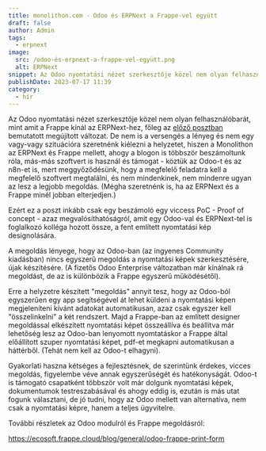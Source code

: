 ```yaml
---
title: monolithon.com - Odoo és ERPNext a Frappe-vel együtt
draft: false
author: Admin
tags:
  - erpnext
image:
  src: /odoo-és-erpnext-a-frappe-vel-együtt.png
  alt: ERPNext
snippet: Az Odoo nyomtatási nézet szerkesztője közel nem olyan felhasználóbarát, mint amit a Frappe kínál az ERPNext-hez, főleg az előző posztban bemutatott, megújított változat.
publishDate: 2023-07-17 11:39
category:
  - hír
---
```


Az Odoo nyomtatási nézet szerkesztője közel nem olyan felhasználóbarát, mint amit a Frappe kínál az ERPNext-hez, főleg az <a href="https://www.monolithon.com/blog/hirek/%C3%BAj-nyomtat%C3%A1si-n%C3%A9zet-szerkeszt%C5%91-app-a-frappe-t%C5%91l-az-erpnext-hez">előző posztban</a> bemutatott megújított változat. De nem is a versengés a lényeg és nem egy vagy-vagy szituációra szeretnénk kiélezni a helyzetet, hiszen a Monolithon az ERPNext és Frappe mellett, ahogy a blogon is többször beszámoltunk róla, más-más szoftvert is használ és támogat - köztük az Odoo-t és az n8n-et is, mert meggyőződésünk, hogy a megfelelő feladatra kell a megfelelő szoftvert megtalálni, és nem mindenkinek, nem mindenre ugyan az lesz a legjobb megoldás. (Mégha szeretnénk is, ha az ERPNext és a Frappe minél jobban elterjedjen.)

Ezért ez a poszt inkább csak egy beszámoló egy viccess PoC - Proof of concept - azaz megvalósíthatóságról, amit egy Odoo-val és ERPNext-tel is foglalkozó kolléga hozott össze, a fent említett nyomtatási kép designolására.

A megoldás lényege, hogy az Odoo-ban (az ingyenes Community kiadásban) nincs egyszerű megoldás a nyomtatási képek szerkesztésére, újak készítésére. (A fizetős Odoo Enterprise változatban már kínálnak rá megoldást, de az is különbözik a Frappe egyszerű működésétől).

Erre a helyzetre készített "megoldás" annyit tesz, hogy az Odoo-ból egyszerűen egy app segítségével át lehet küldeni a nyomtatási képen megjeleníteni kívánt adatokat automatikusan, azaz csak egyszer kell "összelinkelni" a két rendszert. Majd a Frappe-ban az említett designer megoldással elkészített nyomtatási képet összeállíva és beállítva már lehetőség lesz az Odoo-ban lenyomott nyomtatáskor a Frappe által előállított szuper nyomtatási képet, pdf-et megkapni automatikusan a háttérből. (Tehát nem kell az Odoo-t elhagyni).

Gyakorlati haszna kétséges a fejlesztésnek, de szerintünk érdekes, vicces megoldás, figyelembe véve annak egyszerűségét és hatékonyságát. Odoo-t is támogató csapatként többször volt már dolgunk nyomtatási képek, dokumentumok testreszabásával és ahogy eddig is, ezután is más utat fogunk választani, de jó tudni, hogy az Odoo mellett van alternatíva, nem csak a nyomtatási képre, hanem a teljes ügyvitelre.

További részletek az Odoo modulról és Frappe megoldásról:

https://ecosoft.frappe.cloud/blog/general/odoo-frappe-print-form
